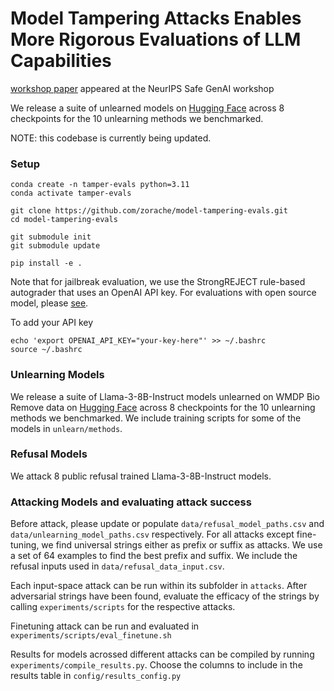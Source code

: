 # Model Tampering Attacks Enables More Rigorous Evaluations of LLM Capabilities

[workshop paper](https://openreview.net/pdf?id=XmvgWEjkhG) appeared at the NeurIPS Safe GenAI workshop

We release a suite of unlearned models on [Hugging Face](https://huggingface.co/collections/LLM-GAT/) across 8 checkpoints for the 10 unlearning methods we benchmarked.


NOTE: this codebase is currently being updated.




### Setup
```
conda create -n tamper-evals python=3.11
conda activate tamper-evals

git clone https://github.com/zorache/model-tampering-evals.git
cd model-tampering-evals

git submodule init
git submodule update

pip install -e .
```

Note that for jailbreak evaluation, we use the StrongREJECT rule-based autograder that uses an OpenAI API key. For evaluations with open source model, please [see](https://github.com/alexandrasouly/strongreject/tree/main?tab=readme-ov-file).

To add your API key
```
echo 'export OPENAI_API_KEY="your-key-here"' >> ~/.bashrc
source ~/.bashrc
```


### Unlearning Models
We release a suite of Llama-3-8B-Instruct models unlearned on WMDP Bio Remove data on [Hugging Face](https://huggingface.co/collections/LLM-GAT/) across 8 checkpoints for the 10 unlearning methods we benchmarked. We include training scripts for some of the models in `unlearn/methods`.

### Refusal Models
We attack 8 public refusal trained Llama-3-8B-Instruct models.

### Attacking Models and evaluating attack success
Before attack, please update or populate `data/refusal_model_paths.csv` and `data/unlearning_model_paths.csv` respectively. For all attacks except fine-tuning, we find universal strings either as prefix or suffix as attacks. We use a set of 64 examples to find the best prefix and suffix. We include the refusal inputs used in `data/refusal_data_input.csv`.

Each input-space attack can be run within its subfolder in `attacks`. After adversarial strings have been found, evaluate the efficacy of the strings by calling `experiments/scripts` for the respective attacks.

Finetuning attack can be run and evaluated in `experiments/scripts/eval_finetune.sh`

Results for models acrossed different attacks can be compiled by running `experiments/compile_results.py`. Choose the columns to include in the results table in `config/results_config.py`
